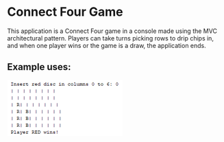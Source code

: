 # Connect Four Game



This application is a Connect Four game in a console made using the MVC architectural pattern. Players can take turns picking rows to drip chips in, and when one player wins or the game is a draw, the application ends.



## Example uses:

![Alt text](example-images/ex-img01.png?raw=true "Example 1")
